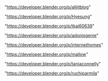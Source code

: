 "https://developer.blender.org/p/alljitblog"

"https://developer.blender.org/p/Hyesung"

"https://developer.blender.org/p/tkai60639"

"https://developer.blender.org/p/adonisgenie"

"https://developer.blender.org/p/internethomes"

"https://developer.blender.org/p/mallow"

"https://developer.blender.org/p/taniaconnelly"

"https://developer.blender.org/p/ruchiparmila"

 
 

